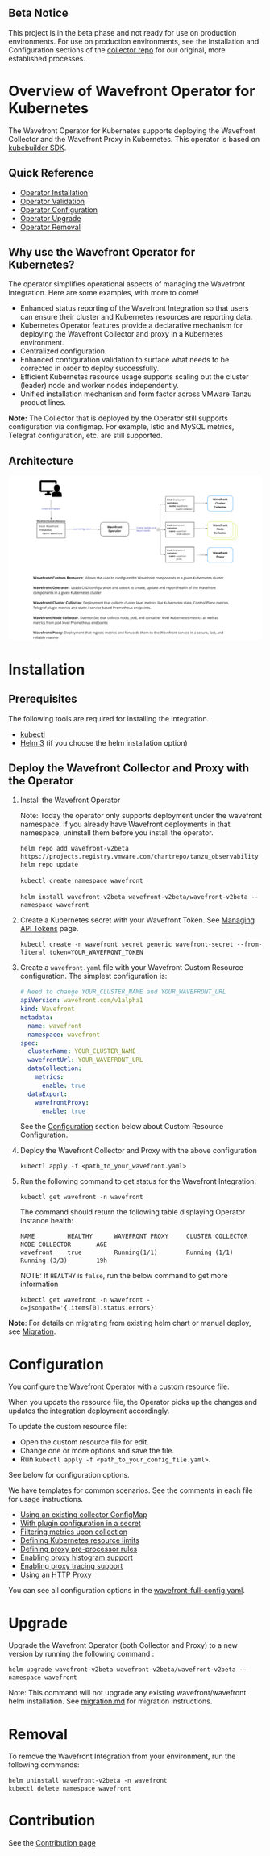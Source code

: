 ## Beta Notice

This project is in the beta phase and not ready for use on production environments.
For use on production environments,
see the Installation and Configuration sections of the [collector repo](https://github.com/wavefrontHQ/wavefront-collector-for-kubernetes)
for our original, more established processes.


# Overview of Wavefront Operator for Kubernetes

The Wavefront Operator for Kubernetes
supports deploying the Wavefront Collector and the Wavefront Proxy in Kubernetes.
This operator is based on [kubebuilder SDK](https://book.kubebuilder.io/).

## Quick Reference
- [Operator Installation](#installation)
- [Operator Validation](#component-status-validation)
- [Operator Configuration](#configuration)
- [Operator Upgrade](#upgrade)
- [Operator Removal](#removal)

## Why use the Wavefront Operator for Kubernetes?

The operator simplifies operational aspects of managing the Wavefront Integration. Here are some examples, with more to come!
 - Enhanced status reporting of the Wavefront Integration so that users can ensure their cluster and Kubernetes resources are reporting data.
 - Kubernetes Operator features provide a declarative mechanism for deploying the Wavefront Collector and proxy in a Kubernetes environment.
 - Centralized configuration.
 - Enhanced configuration validation to surface what needs to be corrected in order to deploy successfully.
 - Efficient Kubernetes resource usage supports scaling  out the cluster (leader) node and worker nodes independently.
 - Unified installation mechanism and form factor across VMware Tanzu product lines.

**Note:** The Collector that is deployed by the Operator still supports configuration via configmap.
For example, Istio and MySQL metrics, Telegraf configuration, etc. are still supported.

## Architecture

![Wavefront Operator for Kubernetes Architecture](architecture.png)

# Installation

## Prerequisites

The following tools are required for installing the integration.
- [kubectl](https://kubernetes.io/docs/tasks/tools/)
- [Helm 3](https://helm.sh/docs/intro/install/) (if you choose the helm installation option)

## Deploy the Wavefront Collector and Proxy with the Operator
1. Install the Wavefront Operator

   Note: Today the operator only supports deployment under the wavefront namespace.
   If you already have Wavefront deployments in that namespace, uninstall them before you install the operator.

   ```
   helm repo add wavefront-v2beta https://projects.registry.vmware.com/chartrepo/tanzu_observability
   helm repo update

   kubectl create namespace wavefront

   helm install wavefront-v2beta wavefront-v2beta/wavefront-v2beta --namespace wavefront
   ```

2. Create a Kubernetes secret with your Wavefront Token.
   See [Managing API Tokens](https://docs.wavefront.com/wavefront_api.html#managing-api-tokens) page.
   ```
   kubectl create -n wavefront secret generic wavefront-secret --from-literal token=YOUR_WAVEFRONT_TOKEN
   ```
3. Create a `wavefront.yaml` file with your Wavefront Custom Resource configuration.  The simplest configuration is:
   ```yaml
   # Need to change YOUR_CLUSTER_NAME and YOUR_WAVEFRONT_URL
   apiVersion: wavefront.com/v1alpha1
   kind: Wavefront
   metadata:
     name: wavefront
     namespace: wavefront
   spec:
     clusterName: YOUR_CLUSTER_NAME
     wavefrontUrl: YOUR_WAVEFRONT_URL
     dataCollection:
       metrics:
         enable: true
     dataExport:
       wavefrontProxy:
         enable: true
   ```
   See the [Configuration](#configuration) section below about Custom Resource Configuration.


4. Deploy the Wavefront Collector and Proxy with the above configuration
   ```
   kubectl apply -f <path_to_your_wavefront.yaml>
   ```
5. Run the following command to get status for the Wavefront Integration:
   ```
   kubectl get wavefront -n wavefront
   ```
   The command should return the following table displaying Operator instance health:
   ```
   NAME         HEALTHY      WAVEFRONT PROXY     CLUSTER COLLECTOR      NODE COLLECTOR       AGE
   wavefront    true         Running(1/1)        Running (1/1)          Running (3/3)        19h
   ```
   NOTE: If `HEALTHY` is `false`, run the below command to get more information
   ```
   kubectl get wavefront -n wavefront -o=jsonpath='{.items[0].status.errors}'
   ```
**Note**: For details on migrating from existing helm chart or manual deploy,
see [Migration](docs/migration.md).

# Configuration

You configure the Wavefront Operator with a custom resource file.

When you update the resource file,
the Operator picks up the changes and updates the integration deployment accordingly.

To update the custom resource file:
- Open the custom resource file for edit.
- Change one or more options and save the file.
- Run `kubectl apply -f <path_to_your_config_file.yaml>`.

See below for configuration options.

We have templates for common scenarios. See the comments in each file for usage instructions.

 * [Using an existing collector ConfigMap](./deploy/kubernetes/scenarios/wavefront-collector-existing-configmap.yaml)
 * [With plugin configuration in a secret](./deploy/kubernetes/scenarios/wavefront-collector-with-plugin-secret.yaml)
 * [Filtering metrics upon collection](./deploy/kubernetes/scenarios/wavefront-collector-filtering.yaml)
 * [Defining Kubernetes resource limits](./deploy/kubernetes/scenarios/wavefront-pod-resources.yaml)
 * [Defining proxy pre-processor rules](./deploy/kubernetes/scenarios/wavefront-proxy-preprocessor-rules.yaml)
 * [Enabling proxy histogram support](./deploy/kubernetes/scenarios/wavefront-proxy-histogram.yaml)
 * [Enabling proxy tracing support](./deploy/kubernetes/scenarios/wavefront-proxy-tracing.yaml)
 * [Using an HTTP Proxy](./deploy/kubernetes/scenarios/wavefront-proxy-with-http-proxy.yaml)


You can see all configuration options in the [wavefront-full-config.yaml](./deploy/kubernetes/scenarios/wavefront-full-config.yaml).

# Upgrade

Upgrade the Wavefront Operator (both Collector and Proxy) to a new version by running the following command :

```
helm upgrade wavefront-v2beta wavefront-v2beta/wavefront-v2beta --namespace wavefront
```

Note: This command will not upgrade any existing wavefront/wavefront helm installation. See [migration.md](./docs/migration.md) for migration instructions.

# Removal

To remove the Wavefront Integration from your environment, run the following commands:

```
helm uninstall wavefront-v2beta -n wavefront
kubectl delete namespace wavefront
```

# Contribution

See the [Contribution page](docs/contribution.md)
